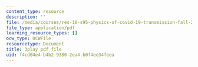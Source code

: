 ```yaml
---
content_type: resource
description: ''
file: /media/courses/res-10-s95-physics-of-covid-19-transmission-fall-2020/f4cd04e4b4b293802ea4b0f4ee34feea_peZLMv1Qk8A.pdf
file_type: application/pdf
learning_resource_types: []
ocw_type: OCWFile
resourcetype: Document
title: 3play pdf file
uid: f4cd04e4-b4b2-9380-2ea4-b0f4ee34feea
---
```

